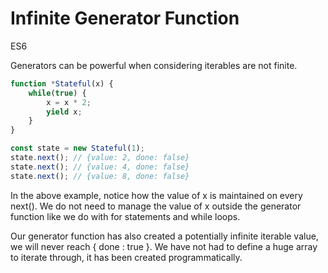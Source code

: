 # Infinite Generator Function

<div class="spec es6">ES6</div>

Generators can be powerful when considering iterables are not finite.

```javascript
function *Stateful(x) {
    while(true) {
        x = x * 2;
        yield x;
    }
}

const state = new Stateful(1);
state.next(); // {value: 2, done: false}
state.next(); // {value: 4, done: false}
state.next(); // {value: 8, done: false}
```

In the above example, notice how the value of x is maintained on every next(). We do not need to manage the value of x outside the generator function like we do with for statements and while loops.

Our generator function has also created a potentially infinite iterable value, we will never reach { done : true }. We have not had to define a huge array to iterate through, it has been created programmatically.
